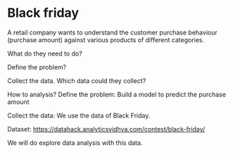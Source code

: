 # Black friday
 A retail company wants to understand the customer purchase behaviour (purchase amount) against various products of different categories.

What do they need to do?


Define the problem?

Collect the data. Which data could they collect?

How to analysis?
Define the problem: Build a model to predict the purchase amount 

Collect the data: We use the data of Black Friday.


Dataset: https://datahack.analyticsvidhya.com/contest/black-friday/

We will do explore data analysis with this data.
